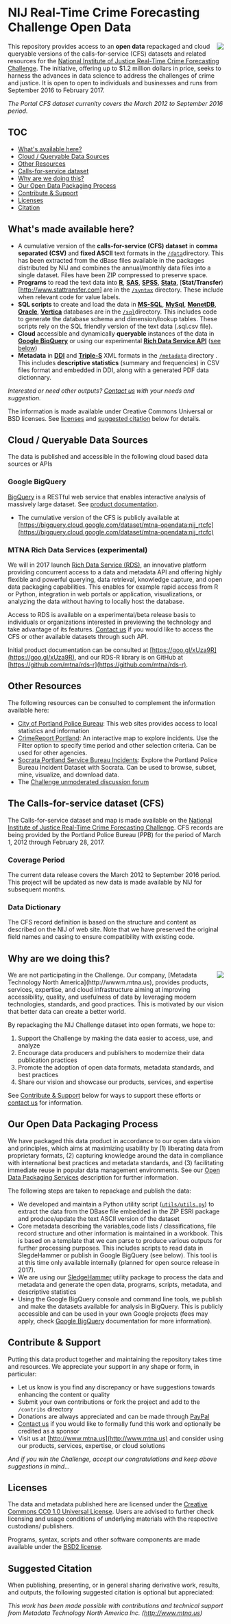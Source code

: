 # NIJ Real-Time Crime Forecasting Challenge Open Data
<div style="float:right;margin-left:10px">
<div><a href="http://nij.gov/funding/Pages/fy16-crime-forecasting-challenge.aspx" target="_blank"><img align="right" src="media/forecasting-challenge-for-page.png"</img></a></div>
</div>

This repository provides access to an **open data** repackaged and cloud queryable versions of the calls-for-service (CFS) datasets and related resources for the [National Institute of Justice Real-Time Crime Forecasting Challenge](http://nij.gov/funding/Pages/fy16-crime-forecasting-challenge.aspx). The initiative, offering up to $1.2 million dollars in price, seeks to harness the advances in ​data science to address the challenges of crime and justice. It is open to open to individuals and businesses and runs from September 2016 to February 2017.

*The Portal CFS dataset currenlty covers the March 2012 to September 2016 period.*

<a name="toc"></a>
## TOC
* [What's available here?](#content)
* [Cloud / Queryable Data Sources](#cloud)
* [Other Resources](#resources)
* [Calls-for-service dataset](#cfs)
* [Why are we doing this?](#rationale)
* [Our Open Data Packaging Process](#odps)
* [Contribute & Support](#contribute)
* [Licenses](#license)
* [Citation](#cite)

<a name="contents"></a>
## What's made available here?

* A cumulative version of the **calls-for-service (CFS) dataset** in **comma separated (CSV)** and **fixed ASCII** text formats in the [```/data```](#data)directory. This has been extracted from the dBase files available in the packages distributed by NIJ and combines the annual/monthly data files into a single dataset. Files have been ZIP compressed to preserve space.
* **Programs** to read the text data into [**R**](http://www.r-project.com),  [**SAS**](http://www.sas.com), [**SPSS**](http://www.spss.com), [**Stata**](http://www.stata.com), [**Stat/Transfer**)[http://www.stattransfer.com] are in the [```/syntax```](syntax) directory. These include when relevant code for value labels.
* **SQL scripts** to create and load the data in [**MS-SQL**](https://www.microsoft.com/en-us/cloud-platform/sql-server), [**MySql**](http://www.mysql.com), [**MonetDB**](http://www.monetdb.org), [**Oracle**](http://www.oracle.com), [**Vertica**](www.vertica.com) databases are in the [```/sql```](sql)directory. This includes code to generate the database schema and dimension/lookup tables. These scripts rely on the SQL friendly version of the text data (.sql.csv file).
* **Cloud** accessible and dynamically **queryable** instances of the data in [**Google BiqQuery**](https://cloud.google.com/bigquery/) or using our experimental [**Rich Data Service API**](http://www.richdataservice.com) ([see below](#cloud))
* **Metadata** in [**DDI**](http://www.ddialliance.org) and [**Triple-S**](http://www.triple-s.org) XML formats in the [```/metadata```](metadata) directory . This includes **descriptive statistics** (summary and frequencies) in CSV files format and embedded in DDI, along with a generated PDF data dictionnary.

*Interested or need other outputs? [Contact us](http://www.mtna.us/contactus?subject=nij-challenge) with your needs and suggestion.* 

The information is made available under Creative Commons Universal or BSD licenses. See [licenses](#license) and [suggested citation](#cite) below for details.

<a name="cloud"></a>
## Cloud / Queryable Data Sources
The data is published and accessible in the following cloud based data sources or APIs

<a name="bq"></a>
### Google BigQuery
[BigQuery](https://cloud.google.com/bigquery/) is a RESTful web service that enables interactive analysis of massively large dataset. See [product documentation](https://cloud.google.com/bigquery/docs/).

* The cumulative version of the CFS is publicly available at [https://bigquery.cloud.google.com/dataset/mtna-opendata:nij_rtcfc](https://bigquery.cloud.google.com/dataset/mtna-opendata:nij_rtcfc)

<a name="rds"></a>
### MTNA Rich Data Services (experimental)
We will in 2017 launch [Rich Data Service (RDS)](http://www.richdataservices.com), an innovative platform providing concurrent access to a data and metadata API and offering highly flexible and powerful querying, data retrieval, knowledge capture, and open data packaging capabilities. This enables for example rapid access from R or Python, integration in web portals or application, visualizations, or analyzing the data without having to locally host the database. 

Access to RDS is available on a experimental/beta release basis to individuals or organizations interested in previewing the technology and take advantage of its features. [Contact us](http://mtna.us/contact?subject=rds) if you would like to access the CFS or other available datasets through such API.

Initial product documentation can be consulted at [https://goo.gl/xUza9R](https://goo.gl/xUza9R), and our RDS-R library is on GitHub at [https://github.com/mtna/rds-r](https://github.com/mtna/rds-r).

<a name="resources"></a>
## Other Resources
The following resources can be consulted to complement the information available here:

* [City of Portland Police Bureau](https://www.portlandoregon.gov/police/29793?): This web sites provides access to local statistics and information
* [CrimeReport Portland](https://preview.crimereports.com/agency/portland-police-bureau-or): An interactive map to explore incidents. Use the Filter option to specify time period and other selection criteria. Can be used for other agencies.
* [Socrata Portland Service Bureau Incidents](http://moto.data.socrata.com/d/mmpn-q6w2): Explore the Portland Police Bureau Incident Dataset with Socrata. Can be used to browse, subset, mine, visualize, and download data.
* The [Challenge unmoderated discussion forum](https://www.challenge.gov/challenge/real-time-crime-forecasting-challenge/)

<a name="cfs"></a>
## The Calls-for-service dataset (CFS)
The Calls-for-service dataset and map is made available on the [National Institute of Justice Real-Time Crime Forecasting Challenge](http://nij.gov/funding/Pages/fy16-crime-forecasting-challenge.aspx). CFS records are being provided by the Portland Police Bureau (PPB) for the period of March 1, 2012 through February 28, 2017.

### Coverage Period
The current data release covers the March 2012 to September 2016 period. This project will be updated as new data is made available by NIJ for subsequent months. 

### Data Dictionary
The CFS record definition is based on the structure and content as described on the NIJ of web site. Note that we have preserved the original field names and casing to ensure compatibility with existing code. 

<a name="rationale"></a>
## Why are we doing this?
<div style="float:right;margin-left:10px" >
<div><a href="http://www.mtna.us" target="_blank"><img align="right" src="media/mtna_logo_200x82.png"</img></a></div>
</div>
We are not participating in the Challenge. Our company, [Metadata Technology North America](http://wwwm.mtna.us), provides products, services, expertise, and cloud infrastructure aiming at improving accessibility, quality, and usefulness of data by leveraging modern technologies, standards, and good practices. This is motivated by our vision that better data can create a better world. 

By repackaging the NIJ Challenge dataset into open formats, we hope to:

1. Support the Challenge by making the data easier to access, use, and analyze
2. Encourage data producers and publishers to modernize their data publication practices
3. Promote the adoption of open data formats, metadata standards, and best practices
4. Share our vision and showcase our products, services, and expertise

See [Contribute & Support](#contribute) below for ways to support these efforts or [contact us](http://www.mtna.us/contactus?subject=nij-challenge) for information.

<a name="odps"></a>
## Our Open Data Packaging Process
We have packaged this data product in accordance to our open data vision and principles, which aims at maximizing usability by (1) liberating data from proprietary formats, (2) capturing knowledge around the data in compliance with international best practices and metadata standards, and (3) facilitating immediate reuse in popular data management environments. See our [Open Data Packaging Services](http://www.mtna.us/odps) description for further information.

The following steps are taken to repackage and publish the data:

* We developed and maintain a Python utility script ([```utils/utils.py```](utils/utils.py)) to extract the data from the DBase file embedded in the ZIP ESRI package and produce/update the text ASCII version of the dataset
* Core metadata describing the variables,code lists / classifications, file record structure and other information is maintained in a workbook. This is based on a template that we can parse to produce various outputs for further processing purposes. This includes scripts to read data in SlegdeHammer or publish in Google BigQuery (see below). This tool is at this time only available internally (planned for open source release in 2017). 
* We are using our [SledgeHammer](http://www.mtna.us/sledgehammer) utility package to process the data and metadata and generate the open data, programs, scripts, metadata, and descriptive statistics
* Using the Google BigQuery console and command line tools, we publish and make the datasets available for analysis in BigQuery. This is publicly accessible and can be used in your own Google projects (fees may apply, check [Google BigQuery](https://cloud.google.com/bigquery/) documentation for more information).

<a name="contribute"></a>
## Contribute & Support
Putting this data product together and maintaining the repository takes time and resources. We appreciate your support in any shape or form, in particular:

* Let us know is you find any discrepancy or have suggestions towards enhancing the content or quality
* Submit your own contributions or fork the project and add to the ```/contribs``` directory
* Donations are always appreciated and can be made through [PayPal](https://www.paypal.com/cgi-bin/webscr?cmd=_s-xclick&hosted_button_id=GKAYVJSBLN92E)
* [Contact us](http://www.mtna.us/contactus?subject=nij-challenge) if you would like to formally fund this work and optionally be credited as a sponsor
* Visit us at [http://www.mtna.us](http://www.mtna.us) and consider using our products, services, expertise, or cloud solutions

*And if you win the Challenge, accept our congratulations and keep above suggestions in mind...*

<a name="license"></a>
## Licenses
The data and metadata published here are licensed under the [Creative Commons CC0 1.0 Universal License](http://creativecommons.org/publicdomain/zero/1.0/). Users are advised to further check licensing and usage conditions of underlying materials with the respective custodians/ publishers. 

Programs, syntax, scripts and other software components are made available under the [BSD2 license](https://opensource.org/licenses/BSD-2-Clause).

<a name="cite"></a>
## Suggested Citation
When publishing, presenting, or in general sharing derivative work, results, and outputs, the following suggested citation is optional but appreciated:

*This work has been made possible with contributions and technical support from Metadata Technology North America Inc. (http://www.mtna.us)*


